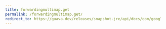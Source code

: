 ```yaml
---
title: forwardingmultimap.get
permalink: /forwardingmultimap.get/
redirect_to: https://guava.dev/releases/snapshot-jre/api/docs/com/google/common/collect/ForwardingMultimap.html#get-K-
---
```

